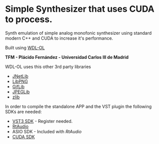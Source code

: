 # Simple Synthesizer that uses CUDA to process.

Synth emulation of simple analog monofonic synthesizer using standard modern C++ and CUDA to increase it's performance.

Built using [WDL-OL](https://github.com/olilarkin/wdl-ol)

**TFM - Plácido Fernández - Universidad Carlos III de Madrid**

WDL-OL uses this other 3rd party libraries
- [JNetLib](http://www.nullsoft.com/free/jnetlib)
- [LibPNG](http://www.libpng.org/pub/png)
- [GifLib](http://sourceforge.net/projects/libungif)
- [JPEGLib](http://www.ijg.org/)
- [zlib](http://www.zlib.net/)

In order to compile the standalone APP and the VST plugin the following SDKs are needed:
- [VST3 SDK](http://www.steinberg.net/en/company/developer.html) - Register needed.
- [RtAudio](http://www.music.mcgill.ca/~gary/rtaudio/)
- ASIO SDK - Included with *RtAudio*
- [CUDA SDK](https://developer.nvidia.com/cuda-downloads)


